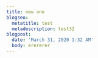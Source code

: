 ```yaml
---
title: new one
blogseo:
  metatitle: test
  metadescription: test32
blogpost:
  date: 'March 31, 2020 1:32 AM'
  body: erererer
---
```

